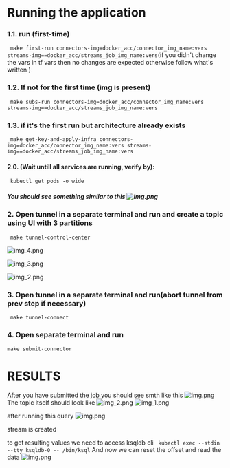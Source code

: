 # Running the application
### 1.1. run (first-time)
```` make first-run connectors-img=docker_acc/connector_img_name:vers streams-img==docker_acc/streams_job_img_name:vers````(if you didn't change the vars in tf vars then no changes are expected otherwise follow what's written )
### 1.2. If not for the first time (img is present)
```` make subs-run connectors-img=docker_acc/connector_img_name:vers streams-img==docker_acc/streams_job_img_name:vers````
### 1.3. if it's the first run but architecture already exists
```` make get-key-and-apply-infra connectors-img=docker_acc/connector_img_name:vers streams-img==docker_acc/streams_job_img_name:vers````

#### 2.0. (Wait untill all services are running, verify by):
```` kubectl get pods -o wide````
##### You should see something similar to this ![img.png](images/img.png)

### 2. Open tunnel in a separate terminal and run and create a topic using UI with 3 partitions
```` make tunnel-control-center````

![img_4.png](images/img_4.png)


![img_3.png](images/img_3.png)

![img_2.png](images/img_2.png)
### 3. Open tunnel in a separate terminal and run(abort tunnel from prev step if necessary)
```` make tunnel-connect````

### 4. Open separate terminal and run
````make submit-connector````




# RESULTS
After you have submitted the job you should see smth like this
![img.png](images/img_10.png)
The topic itself should look like
![img_2.png](images/img_12.png)
![img_1.png](images/img_11.png)

after running this query
![img.png](images/img_21.png)

stream is created

to get resulting values we need to access ksqldb cli 
```` kubectl exec --stdin --tty ksqldb-0 -- /bin/ksql````
And now we can reset the offset and read the data
![img.png](images/img_22.png)